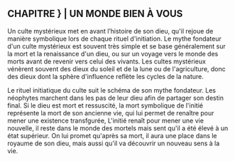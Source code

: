 ## CHAPITRE } | UN MONDE BIEN À VOUS

Un culte mystérieux met en avant l’histoire de son dieu,
qu'il rejoue de manière symbolique lors de chaque rituel
d'initiation. Le mythe fondateur d'un culte mystérieux est
souvent très simple et se base généralement sur la mort et
la renaissance d'un dieu, ou sur un voyage vers le monde
des morts avant de revenir vers celui des vivants. Les cultes
mystérieux vénèrent souvent des dieux du soleil et de la lune
ou de l'agriculture, donc des dieux dont la sphère d'influence
reflète les cycles de la nature.

Le rituel initiatique du culte suit le schéma de son mythe
fondateur. Les néophytes marchent dans les pas de leur
dieu afin de partager son destin final. Si le dieu est mort et
ressuscité, la mort symbolique de l'initié représente la mort
de son ancienne vie, qui lui permet de renaître pour mener
une existence transfgurée, L'initié renaît pour mener une vie
nouvelle, il reste dans le monde des mortels mais sent qu'il a
été élevé à un état supérieur. On lui promet qu'après sa mort,
il aura une place dans le royaume de son dieu, mais aussi
qu'il va découvrir un nouveau sens à la vie.
